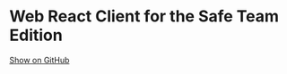 # Web React Client for the Safe Team Edition

[Show on GitHub](https://github.com/gnosis/safe-react)
